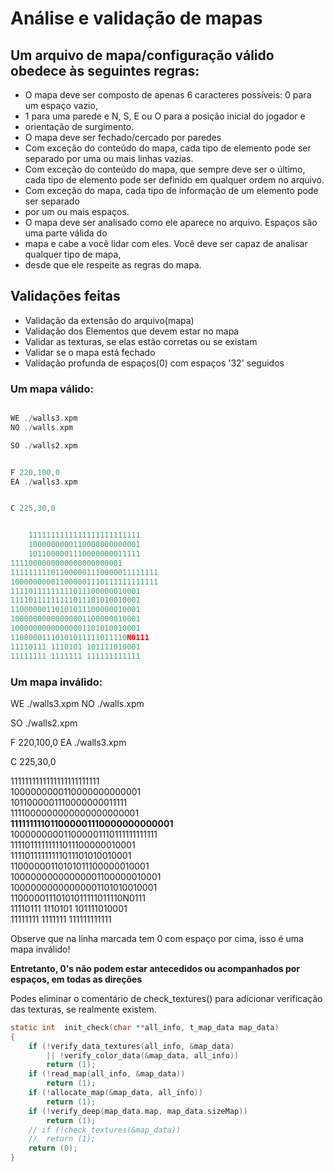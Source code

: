# Análise e validação de mapas

## Um arquivo de mapa/configuração válido obedece às seguintes regras:

- O mapa deve ser composto de apenas 6 caracteres possíveis: 0 para um espaço vazio,
- 1 para uma parede e N, S, E ou O para a posição inicial do jogador e
- orientação de surgimento.
- O mapa deve ser fechado/cercado por paredes
- Com exceção do conteúdo do mapa, cada tipo de elemento pode ser separado por uma ou mais linhas vazias.
- Com exceção do conteúdo do mapa, que sempre deve ser o último, cada tipo de elemento pode ser definido em qualquer ordem no arquivo.
- Com exceção do mapa, cada tipo de informação de um elemento pode ser separado
- por um ou mais espaços.
- O mapa deve ser analisado como ele aparece no arquivo. Espaços são uma parte válida do
- mapa e cabe a você lidar com eles. Você deve ser capaz de analisar qualquer tipo de mapa,
- desde que ele respeite as regras do mapa.


## Validações feitas

- Validação da extensão do arquivo(mapa)
- Validação dos Elementos que devem estar no mapa
- Validar as texturas, se elas estão corretas ou se existam
- Validar se o mapa está fechado
- Validação profunda de espaços(0) com espaços '32' seguidos

### Um mapa válido:

```c

WE ./walls3.xpm
NO ./walls.xpm

SO ./walls2.xpm


F 220,100,0
EA ./walls3.xpm


C 225,30,0


    1111111111111111111111111
    1000000000110000000000001
    1011000001110000000011111
1111000000000000000000001
111111111011000001110000011111111
100000000011000001110111111111111
11110111111111011100000010001
11110111111111011101010010001
11000000110101011100000010001
10000000000000001100000010001
10000000000000001101010010001
11000001110101011111011110N0111
11110111 1110101 101111010001
11111111 1111111 111111111111

```

### Um mapa inválido:

WE ./walls3.xpm
NO ./walls.xpm

SO ./walls2.xpm

F 220,100,0
EA ./walls3.xpm

C 225,30,0

  1111111111111111111111111 <br>
  1000000000110000000000001 <br>
  1011000001110000000011111 <br>
1111000000000000000000001 <br>
**111111111011000001110000000000001** <br>
100000000011000001110111111111111 <br>
11110111111111011100000010001 <br>
11110111111111011101010010001 <br>
11000000110101011100000010001 <br>
10000000000000001100000010001 <br>
10000000000000001101010010001 <br>
11000001110101011111011110N0111 <br>
11110111 1110101 101111010001 <br>
11111111 1111111 111111111111 <br>

Observe que na linha marcada tem 0 com espaço por cima, isso é uma mapa inválido!

**Entretanto, 0's não podem estar antecedidos ou acompanhados por espaços, em todas as direções**

Podes eliminar o comentário de check_textures() para adicionar verificação das texturas, se realmente existem.

```c
static int	init_check(char **all_info, t_map_data map_data)
{
	if (!verify_data_textures(all_info, &map_data)
		|| !verify_color_data(&map_data, all_info))
		return (1);
	if (!read_map(all_info, &map_data))
		return (1);
	if (!allocate_map(&map_data, all_info))
		return (1);
	if (!verify_deep(map_data.map, map_data.sizeMap))
		return (1);
	// if (!check_textures(&map_data))
	// 	return (1);
	return (0);
}

```

